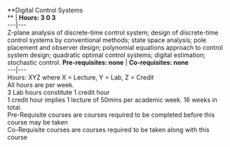 **Digital Control Systems  
** | **Hours: 3 0 3**  
---|---  
Z-plane analysis of discrete-time control system; design of discrete-time control systems by conventional methods; state space analysis; pole placement and observer design; polynomial equations approach to control system design; quadratic optimal control systems; digital estimation; stochastic control. 
**Pre-requisites: none** | **Co-requisites: none**  
---|---  
Hours: XYZ where X = Lecture, Y = Lab, Z = Credit  
All hours are per week.  
3 Lab hours constitute 1 credit hour  
1 credit hour implies 1 lecture of 50mins per academic week. 16 weeks in total.  
Pre-Requisite courses are courses required to be completed before this course may be taken  
Co-Requisite courses are courses required to be taken along with this course
